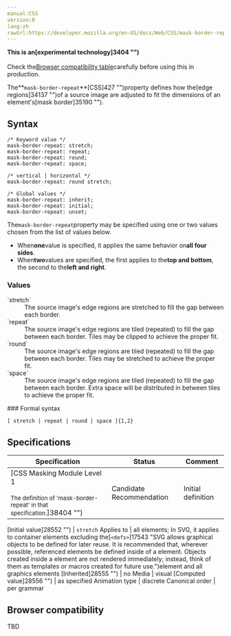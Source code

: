 ```yaml
---
manual:CSS
version:0
lang:zh
rawUrl:https://developer.mozilla.org/en-US/docs/Web/CSS/mask-border-repeat
---
```






**This is an[experimental technology]3404 "")**<br></br>Check the[Browser compatibility table](%35195#Browser_compatibility "")carefully before using this in production.





The**`mask-border-repeat`**[CSS]427 "")property defines how the[edge regions]34137 "")of a source image are adjusted to fit the dimensions of an element&#39;s[mask border]35190 "").


## Syntax<a name="Syntax"></a>

```
/* Keyword value */
mask-border-repeat: stretch;
mask-border-repeat: repeat;
mask-border-repeat: round;
mask-border-repeat: space;

/* vertical | horizontal */
mask-border-repeat: round stretch;

/* Global values */
mask-border-repeat: inherit;
mask-border-repeat: initial;
mask-border-repeat: unset;
```


The`mask-border-repeat`property may be specified using one or two values chosen from the list of values below.


* When**one**value is specified, it applies the same behavior on**all four sides**.
* When**two**values are specified, the first applies to the**top and bottom**, the second to the**left and right**.

### Values<a name="Values"></a>
<dl><dt id=''>`stretch`</dt><dd>The source image&#39;s edge regions are stretched to fill the gap between each border.</dd><dt id=''>`repeat`</dt><dd>The source image&#39;s edge regions are tiled (repeated) to fill the gap between each border. Tiles may be clipped to achieve the proper fit.</dd><dt id=''>`round`</dt><dd>The source image&#39;s edge regions are tiled (repeated) to fill the gap between each border. Tiles may be stretched to achieve the proper fit.</dd><dt id=''>`space`</dt><dd>The source image&#39;s edge regions are tiled (repeated) to fill the gap between each border. Extra space will be distributed in between tiles to achieve the proper fit.</dd></dl>
### Formal syntax<a name="Formal_syntax"></a>

```
[ stretch | repeat | round | space ]{1,2}
```

## Specifications<a name="Specifications"></a>

Specification | Status | Comment 
 ---  |  ---  |  ---  | 
[CSS Masking Module Level 1<br></br><small>The definition of &#39;mask-border-repeat&#39; in that specification.</small>]38404 "") | Candidate Recommendation | Initial definition 


[Initial value]28552 "") | `stretch` 
Applies to | all elements; In SVG, it applies to container elements excluding the[`<defs>`]17543 "SVG allows graphical objects to be defined for later reuse. It is recommended that, wherever possible, referenced elements be defined inside of a <defs> element. Objects created inside a <defs> element are not rendered immediately; instead, think of them as templates or macros created for future use.")element and all graphics elements 
[Inherited]28555 "") | no 
Media | visual 
[Computed value]28556 "") | as specified 
Animation type | discrete 
Canonical order | per grammar 



## Browser compatibility<a name="Browser_compatibility"></a>


TBD




